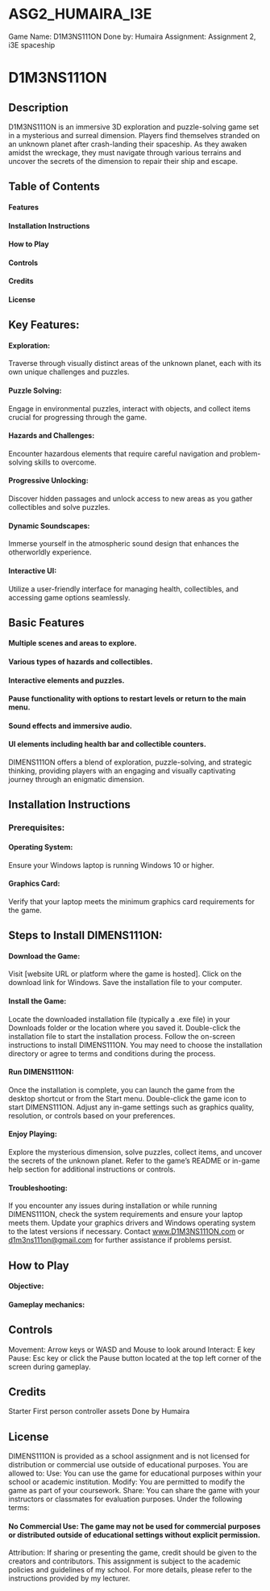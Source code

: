 # ASG2_HUMAIRA_I3E
 Game Name: D1M3NS111ON
 Done by: Humaira 
 Assignment: Assignment 2, i3E spaceship
# D1M3NS111ON
## Description
D1M3NS111ON is an immersive 3D exploration and puzzle-solving game set in a mysterious and surreal dimension. Players find themselves stranded on an unknown planet after crash-landing their spaceship. As they awaken amidst the wreckage, they must navigate through various terrains and uncover the secrets of the dimension to repair their ship and escape.
## Table of Contents
#### Features
#### Installation Instructions
#### How to Play
#### Controls
#### Credits
#### License
## Key Features:
#### Exploration: 
Traverse through visually distinct areas of the unknown planet, each with its own unique challenges and puzzles.
#### Puzzle Solving: 
Engage in environmental puzzles, interact with objects, and collect items crucial for progressing through the game.
#### Hazards and Challenges: 
Encounter hazardous elements that require careful navigation and problem-solving skills to overcome.
#### Progressive Unlocking: 
Discover hidden passages and unlock access to new areas as you gather collectibles and solve puzzles.
#### Dynamic Soundscapes: 
Immerse yourself in the atmospheric sound design that enhances the otherworldly experience.
#### Interactive UI: 
Utilize a user-friendly interface for managing health, collectibles, and accessing game options seamlessly.
## Basic Features
#### Multiple scenes and areas to explore.
#### Various types of hazards and collectibles.
#### Interactive elements and puzzles.
#### Pause functionality with options to restart levels or return to the main menu.
#### Sound effects and immersive audio.
#### UI elements including health bar and collectible counters.
DIMENS111ON offers a blend of exploration, puzzle-solving, and strategic thinking, providing players with an engaging and visually captivating journey through an enigmatic dimension.
## Installation Instructions
### Prerequisites:
#### Operating System: 
Ensure your Windows laptop is running Windows 10 or higher.
#### Graphics Card: 
Verify that your laptop meets the minimum graphics card requirements for the game.
## Steps to Install DIMENS111ON:
#### Download the Game:
Visit [website URL or platform where the game is hosted].
Click on the download link for Windows.
Save the installation file to your computer.
#### Install the Game:
Locate the downloaded installation file (typically a .exe file) in your Downloads folder or the location where you saved it.
Double-click the installation file to start the installation process.
Follow the on-screen instructions to install DIMENS111ON. You may need to choose the installation directory or agree to terms and conditions during the process.
#### Run DIMENS111ON:
Once the installation is complete, you can launch the game from the desktop shortcut or from the Start menu.
Double-click the game icon to start DIMENS111ON.
Adjust any in-game settings such as graphics quality, resolution, or controls based on your preferences.
#### Enjoy Playing:
Explore the mysterious dimension, solve puzzles, collect items, and uncover the secrets of the unknown planet.
Refer to the game’s README or in-game help section for additional instructions or controls.
#### Troubleshooting:
If you encounter any issues during installation or while running DIMENS111ON, check the system requirements and ensure your laptop meets them.
Update your graphics drivers and Windows operating system to the latest versions if necessary.
Contact www.D1M3NS111ON.com or d1m3ns111on@gmail.com for further assistance if problems persist.

## How to Play
#### Objective:
#### Gameplay mechanics:
## Controls
Movement: Arrow keys or WASD and Mouse to look around
Interact: E key
Pause: Esc key or click the Pause button located at the top left corner of the screen during gameplay.
## Credits
Starter First person controller assets
Done by Humaira
## License
DIMENS111ON is provided as a school assignment and is not licensed for distribution or commercial use outside of educational purposes.
You are allowed to:
Use: You can use the game for educational purposes within your school or academic institution.
Modify: You are permitted to modify the game as part of your coursework.
Share: You can share the game with your instructors or classmates for evaluation purposes.
Under the following terms:
#### No Commercial Use: The game may not be used for commercial purposes or distributed outside of educational settings without explicit permission.
Attribution: If sharing or presenting the game, credit should be given to the creators and contributors.
This assignment is subject to the academic policies and guidelines of my school. For more details, please refer to the instructions provided by my lecturer.

